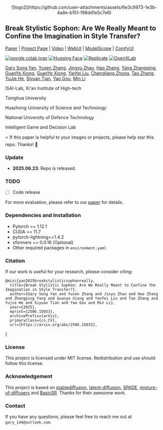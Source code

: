 <p align="center">
![logo2](https://github.com/user-attachments/assets/6e3c9973-1e3b-4a8e-b151-f98dd1e5c7e6)
</p>

## Break Stylistic Sophon: Are We Really Meant to Confine the Imagination in Style Transfer?

[Paper]([https://arxiv.org/abs/2305.07015](https://arxiv.org/pdf/2506.15033)) | [Project Page](https://iceclear.github.io/projects/stablesr/) | [Video](https://www.youtube.com/watch?v=5MZy9Uhpkw4) | [WebUI](https://github.com/pkuliyi2015/sd-webui-stablesr) | [ModelScope](https://modelscope.cn/models/xhlin129/cv_stablesr_image-super-resolution/summary) | [ComfyUI](https://github.com/gameltb/comfyui-stablesr)


<a href="https://colab.research.google.com/drive/11SE2_oDvbYtcuHDbaLAxsKk_o3flsO1T?usp=sharing"><img src="https://colab.research.google.com/assets/colab-badge.svg" alt="google colab logo"></a> [![Hugging Face](https://img.shields.io/badge/Demo-%F0%9F%A4%97%20Hugging%20Face-blue)](https://huggingface.co/spaces/Iceclear/StableSR) [![Replicate](https://img.shields.io/badge/Demo-%F0%9F%9A%80%20Replicate-blue)](https://replicate.com/cjwbw/stablesr) [![OpenXLab](https://img.shields.io/badge/Demo-%F0%9F%90%BC%20OpenXLab-blue)](https://openxlab.org.cn/apps/detail/Iceclear/StableSR)


[Gary Song Yan](https://iceclear.github.io/), [Yusen Zhang](https://zsyoaoa.github.io/), [Jingyu Zhao](https://shangchenzhou.com/), [Hao Zhang](https://ckkelvinchan.github.io/), [Yang Zhangping](https://www.mmlab-ntu.com/person/ccloy/), [GuanYe Xiong](https://www.mmlab-ntu.com/person/ccloy/), [GuanYe Xiong](https://www.mmlab-ntu.com/person/ccloy/), [Yanfei Liu](https://www.mmlab-ntu.com/person/ccloy/), [Chengliang Zhong](https://www.mmlab-ntu.com/person/ccloy/), [Tao Zhang](https://www.mmlab-ntu.com/person/ccloy/), [YuJie He](https://www.mmlab-ntu.com/person/ccloy/), [Siyuan Tian](https://www.mmlab-ntu.com/person/ccloy/), [Yao Gou](https://www.mmlab-ntu.com/person/ccloy/), [Min Li](https://www.mmlab-ntu.com/person/ccloy/)

ISAI-Lab, Xi'an Institute of High-tech

Tsinghua University

Huazhong University of Science and Technology

National University of Defence Technology

Intelligent Game and Decision Lab

:star: If this paper is helpful to your images or projects, please help star this repo. Thanks! :hugs:

### Update
- **2025.06.23**: Repo is released.

### TODO
- [ ] Code release

For more evaluation, please refer to our [paper]([https://arxiv.org/abs/2305.07015](https://arxiv.org/pdf/2506.15033)) for details.

### Dependencies and Installation
- Pytorch == 1.12.1
- CUDA == 11.7
- pytorch-lightning==1.4.2
- xformers == 0.0.16 (Optional)
- Other required packages in `environment.yaml`

### Citation
If our work is useful for your research, please consider citing:

    @misc{yan2025breakstylisticsophonreally,
      title={Break Stylistic Sophon: Are We Really Meant to Confine the Imagination in Style Transfer?}, 
      author={Gary Song Yan and Yusen Zhang and Jinyu Zhao and Hao Zhang and Zhangping Yang and Guanye Xiong and Yanfei Liu and Tao Zhang and Yujie He and Siyuan Tian and Yao Gou and Min Li},
      year={2025},
      eprint={2506.15033},
      archivePrefix={arXiv},
      primaryClass={cs.CV},
      url={https://arxiv.org/abs/2506.15033}, 
}

### License

This project is licensed under MIT license. Redistribution and use should follow this license.

### Acknowledgement

This project is based on [stablediffusion](https://github.com/Stability-AI/stablediffusion), [latent-diffusion](https://github.com/CompVis/latent-diffusion), [SPADE](https://github.com/NVlabs/SPADE), [mixture-of-diffusers](https://github.com/albarji/mixture-of-diffusers) and [BasicSR](https://github.com/XPixelGroup/BasicSR). Thanks for their awesome work.

### Contact
If you have any questions, please feel free to reach me out at `gary_144@outlook.com`.
